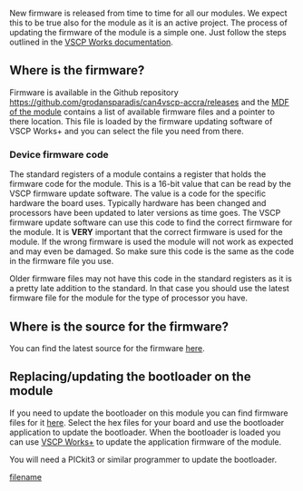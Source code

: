 
New firmware is released from time to time for all our modules. We
expect this to be true also for the module as it is an active
project. The process of updating the firmware of the module is a simple
one. Just follow the steps outlined in the [VSCP Works
documentation](https://grodansparadis.github.io/vscp-works-qt/#/bootload_window).

## Where is the firmware?

Firmware is available in the Github repository
<https://github.com/grodansparadis/can4vscp-accra/releases> and the [MDF of the module](https://github.com/grodansparadis/can4vscp-accra/tree/master/mdf) contains a list of available firmware files and a pointer to there location. This file is loaded by the firmware updating software of VSCP Works+ and you can select the file you need from there.

### Device firmware code
The standard registers of a module contains a register that holds the firmware code for the module. This is a 16-bit value that can be read by the VSCP firmware update software. The value is a code for the specific hardware the board uses. Typically hardware has been changed and processors have been updated to later versions as time goes. The VSCP firmware update software can use this code to find the correct firmware for the module. It is **VERY** important that the correct firmware is used for the module. If the wrong firmware is used the module will not work as expected and may even be damaged. So make sure this code is the same as the code in the firmware file you use.

Older firmware files may not have this code in the standard registers as it is a pretty late addition to the standard. In that case you should use the latest firmware file for the module for the type of processor you have.

## Where is the source for the firmware?

You can find the latest source for the firmware
[here](https://github.com/grodansparadis/can4vscp-accra).

## Replacing/updating the bootloader on the module

If you need to update the bootloader on this module you can find firmware files for it [here](https://github.com/grodansparadis/vscp-pic1-bootloader/releases). Select the hex files for your board and use the bootloader application to update the bootloader. When the bootloader is loaded you can use [VSCP Works+](https://grodansparadis.github.io/vscp-works-qt/#/bootload_window) to update the application firmware of the module.

You will need a PICkit3 or similar programmer to update the bootloader.

  
[filename](./bottom-copyright.md ':include')
